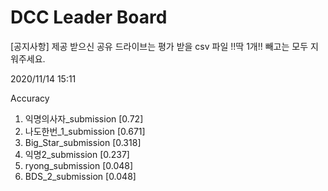 # DCC Leader Board
[공지사항] 제공 받으신 공유 드라이브는 평가 받을 csv 파일 !!딱 1개!! 빼고는 모두 지워주세요.

2020/11/14 15:11

Accuracy
1. 익명의사자_submission [0.72]  
2. 나도한번_1_submission [0.671]  
3. Big_Star_submission [0.318]  
4. 익명2_submission [0.237]  
5. ryong_submission [0.048]  
6. BDS_2_submission [0.048]  
